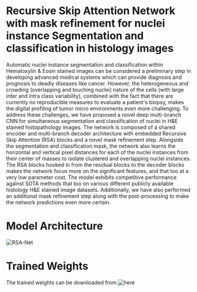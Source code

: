 # Recursive Skip Attention Network with mask refinement for nuclei instance Segmentation and classification in histology images
Automatic nuclei instance segmentation and classification within Hematoxylin \& Eosin stained images can be considered a preliminary step in developing advanced medical systems which can provide diagnosis and prognosis to deadly diseases like cancer. However, the heterogeneous and crowding (overlapping and touching nuclei) nature of the cells (with large inter and intra class variability), combined with the fact that there are currently no reproducible measures to evaluate a patient's biopsy, makes the digital profiling of tumor micro environments even more challenging. To address these challenges, we have proposed a novel deep multi-branch CNN for simultaneous segmentation and classification of nuclei in H\&E stained histopathology images. The network is composed of a shared encoder and multi-branch decoder architecture with embedded Recursive Skip Attention (RSA) blocks and a novel mask refinement step. Alongside the segmentation and classification mask, the network also learns the horizontal and vertical pixel distances for each of the nuclei instances from their center of masses to isolate clustered and overlapping nuclei instances. The RSA blocks hooked in from the residual blocks to the decoder blocks makes the network focus more on the significant features, and that too at a very low parameter cost. The model exhibits competitive performance against SOTA methods that too on various different publicly available histology H\&E stained image datasets. Additionally, we have also performed an additional mask refinement step along with the post-processing to make the network predictions even more certain.

# Model Architecture

![RSA-Net](https://user-images.githubusercontent.com/86110742/184842418-0f2906e2-6a13-4c58-9d5c-9f57267f07d0.PNG)

# Trained Weights
The trained weights can be downloaded from ![here]()
